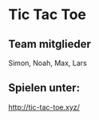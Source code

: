 # Tic Tac Toe

## Team mitglieder

Simon, Noah, Max, Lars


## Spielen unter:

http://tic-tac-toe.xyz/
